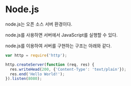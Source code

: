 # Node.js
node.js는 오픈 소스 서버 환경이다.

node.js를 사용하면 서버에서 JavaScript를 실행할 수 있다.

node.js를 이용하여 서버를 구현하는 구조는 아래와 같다.
```js
var http = require('http');

http.createServer(function (req, res) {
  res.writeHead(200, {'Content-Type': 'text/plain'});
  res.end('Hello World!');
}).listen(8080);
```
